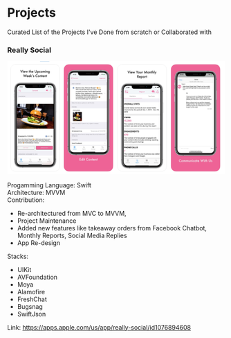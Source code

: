 # Projects
Curated List of the Projects I've Done from scratch or Collaborated with

### Really Social
![ReallySocial](https://github.com/jhadejhade/projects/blob/master/ReallySocial.png)

Progamming Language: Swift\
Architecture: MVVM \
Contribution: 
 - Re-architectured from MVC to MVVM, 
 - Project Maintenance
 - Added new features like takeaway orders from Facebook Chatbot, Monthly Reports, Social Media Replies
 - App Re-design
 
Stacks:
 - UIKit
 - AVFoundation
 - Moya
 - Alamofire
 - FreshChat
 - Bugsnag
 - SwiftJson

Link: https://apps.apple.com/us/app/really-social/id1076894608
